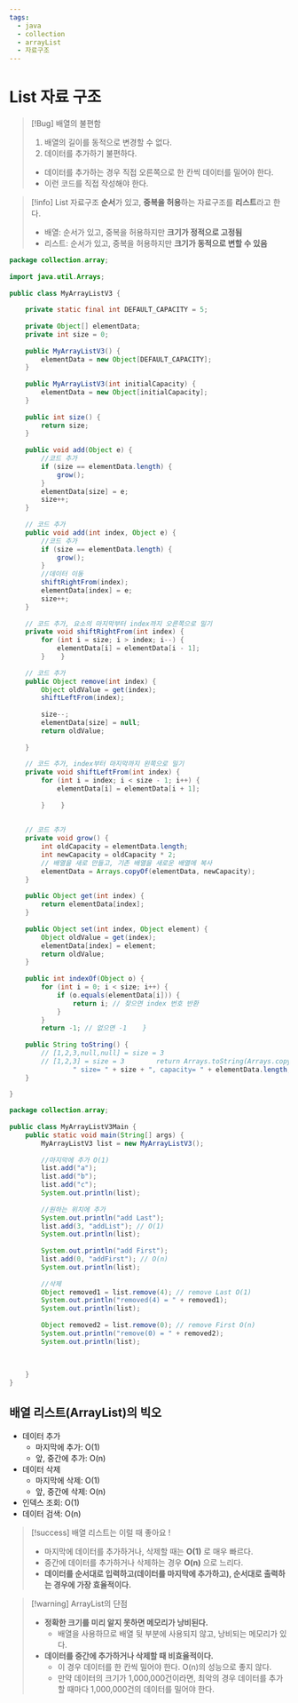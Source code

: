 ```yaml
---
tags:
  - java
  - collection
  - arrayList
  - 자료구조
---
```


# List 자료 구조
>[!Bug] 배열의 불편함
>1. 배열의 길이를 동적으로 변경할 수 없다.
>2. 데이터를 추가하기 불편하다.
>	- 데이터를 추가하는 경우 직접 오른쪽으로 한 칸씩 데이터를 밀어야 한다.
>	- 이런 코드를 직접 작성해야 한다.


>[!info] List 자료구조
>**순서**가 있고, **중복을 허용**하는 자료구조를 **리스트**라고 한다.
>- 배열: 순서가 있고, 중복을 허용하지만 **크기가 정적으로 고정됨**
>- 리스트: 순서가 있고, 중복을 허용하지만 **크기가 동적으로 변할 수 있음**

```java
package collection.array;  
  
import java.util.Arrays;  
  
public class MyArrayListV3 {  
  
    private static final int DEFAULT_CAPACITY = 5;  
  
    private Object[] elementData;  
    private int size = 0;  
  
    public MyArrayListV3() {  
        elementData = new Object[DEFAULT_CAPACITY];  
    }  
  
    public MyArrayListV3(int initialCapacity) {  
        elementData = new Object[initialCapacity];  
    }  
  
    public int size() {  
        return size;  
    }  
  
    public void add(Object e) {  
        //코드 추가  
        if (size == elementData.length) {  
            grow();  
        }  
        elementData[size] = e;  
        size++;  
    }  
  
    // 코드 추가  
    public void add(int index, Object e) {  
        //코드 추가  
        if (size == elementData.length) {  
            grow();  
        }  
        //데이터 이동  
        shiftRightFrom(index);  
        elementData[index] = e;  
        size++;  
    }  
  
    // 코드 추가, 요소의 마지막부터 index까지 오른쪽으로 밀기  
    private void shiftRightFrom(int index) {  
        for (int i = size; i > index; i--) {  
            elementData[i] = elementData[i - 1];  
        }    }  
  
    // 코드 추가  
    public Object remove(int index) {  
        Object oldValue = get(index);  
        shiftLeftFrom(index);  
  
        size--;  
        elementData[size] = null;  
        return oldValue;  
  
    }  
  
    // 코드 추가, index부터 마지막까지 왼쪽으로 밀기  
    private void shiftLeftFrom(int index) {  
        for (int i = index; i < size - 1; i++) {  
            elementData[i] = elementData[i + 1];  
  
        }    }  
  
  
    // 코드 추가  
    private void grow() {  
        int oldCapacity = elementData.length;  
        int newCapacity = oldCapacity * 2;  
        // 배열을 새로 만들고, 기존 배열을 새로운 배열에 복사  
        elementData = Arrays.copyOf(elementData, newCapacity);  
    }  
  
    public Object get(int index) {  
        return elementData[index];  
    }  
  
    public Object set(int index, Object element) {  
        Object oldValue = get(index);  
        elementData[index] = element;  
        return oldValue;  
    }  
  
    public int indexOf(Object o) {  
        for (int i = 0; i < size; i++) {  
            if (o.equals(elementData[i])) {  
                return i; // 찾으면 index 번호 반환  
            }  
        }  
        return -1; // 없으면 -1    }  
  
    public String toString() {  
        // [1,2,3,null,null] = size = 3  
        // [1,2,3] = size = 3        return Arrays.toString(Arrays.copyOf(elementData, size)) +  
                " size= " + size + ", capacity= " + elementData.length;  
    }  
  
}
```

```java
package collection.array;  
  
public class MyArrayListV3Main {  
    public static void main(String[] args) {  
        MyArrayListV3 list = new MyArrayListV3();  
  
        //마지막에 추가 O(1)        
        list.add("a");  
        list.add("b");  
        list.add("c");  
        System.out.println(list);  
  
        //원하는 위치에 추가  
        System.out.println("add Last");  
        list.add(3, "addList"); // O(1)  
        System.out.println(list);  
  
        System.out.println("add First");  
        list.add(0, "addFirst"); // O(n)  
        System.out.println(list);  
  
        //삭제  
        Object removed1 = list.remove(4); // remove Last O(1)  
        System.out.println("removed(4) = " + removed1);  
        System.out.println(list);  
  
        Object removed2 = list.remove(0); // remove First O(n)  
        System.out.println("remove(0) = " + removed2);  
        System.out.println(list);  
  
  
  
    }  
}
```

## 배열 리스트(ArrayList)의 빅오
- 데이터 추가
	- 마지막에 추가: O(1)
	- 앞, 중간에 추가: O(n)
- 데이터 삭제
	- 마지막에 삭제: O(1)
	- 앞, 중간에 삭제: O(n)
- 인덱스 조회: O(1)
- 데이터 검색: O(n)

> [!success] 배열 리스트는 이럴 때 좋아요 !
> - 마지막에 데이터를 추가하거나, 삭제할 때는 **O(1)** 로 매우 빠르다.
> - 중간에 데이터를 추가하거나 삭제하는 경우 **O(n)** 으로 느리다.
> - **데이터를 순서대로 입력하고(데이터를 마지막에 추가하고), 
>   순서대로 출력하는 경우에 가장 효율적이다.**

> [!warning] ArrayList의 단점
> - **정확한 크기를 미리 알지 못하면 메모리가 낭비된다.**
> 	- 배열을 사용하므로 배열 뒷 부분에 사용되지 않고, 낭비되는 메모리가 있다.
> - **데이터를 중간에 추가하거나 삭제할 때 비효율적이다.**
> 	- 이 경우 데이터를 한 칸씩 밀어야 한다. O(n)의 성능으로 좋지 않다.
> 	- 만약 데이터의 크기가 1,000,000건이라면, 최악의 경우 데이터를 추가할 때마다 1,000,000건의 데이터를 밀어야 한다.

